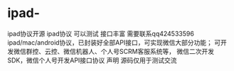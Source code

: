 # ipad-
ipad协议开源
ipad协议 可以测试 接口丰富
需要联系qq424533596
ipad/mac/android协议，已封装好全部API接口，可实现微信大部分功能； 可开发微信群控、云控、微信机器人、个人号SCRM客服系统等， 微信二次开发SDK，微信个人号开发API接口协议
声明 源码仅用于测试交流
